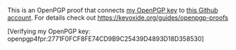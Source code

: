 This is an OpenPGP proof that connects [my OpenPGP key](https://keyoxide.org/2771F0FCF8FE74CD9B9C25439D4893D18D358530) to [this Github account](https://github.com/asakunotomohiro). For details check out https://keyoxide.org/guides/openpgp-proofs

[Verifying my OpenPGP key: openpgp4fpr:2771F0FCF8FE74CD9B9C25439D4893D18D358530]

<!-- vim: set ts=4 sts=4 sw=4 tw=0 ff=unix fenc=utf-8 ft=markdown expandtab: -->
